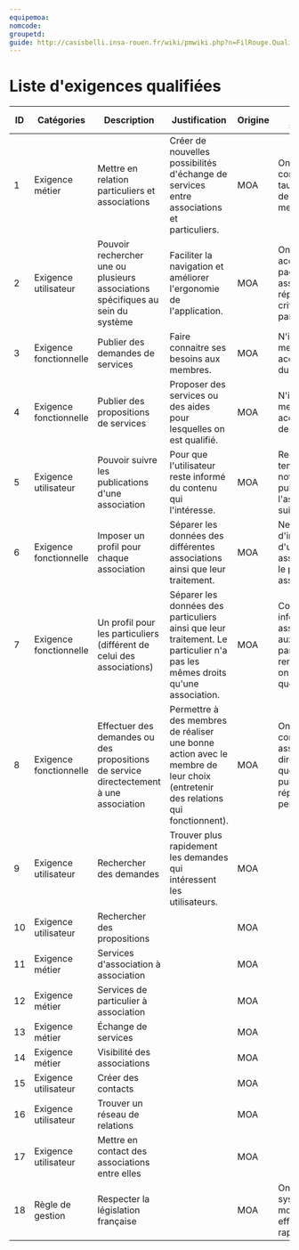 ```yaml
---
equipemoa: 
nomcode: 
groupetd: 
guide: http://casisbelli.insa-rouen.fr/wiki/pmwiki.php?n=FilRouge.QualifierExigence
---
```

# Liste d'exigences qualifiées







| ID | Catégories             | Description                                                                             | Justification                                                                                                                  | Origine                | Critères de satisfaction                                                                                             | Contentement MOA | Mécontentement MOA | Exigences Dépendantes | Exigences conflictuelles |
|----|------------------------|-----------------------------------------------------------------------------------------|--------------------------------------------------------------------------------------------------------------------------------|------------------------|----------------------------------------------------------------------------------------------------------------------|------------------|--------------------|-----------------------|--------------------------|
| 1  | Exigence métier        | Mettre en relation particuliers et associations                                         | Créer de nouvelles possibilités d'échange de services entre associations et particuliers.                                      | MOA                    | On doit pouvoir consulter les taux et le temps de réponse des membres.                                               | 3                | 5                  |                       |                          |
| 2  | Exigence utilisateur   | Pouvoir rechercher une ou plusieurs associations spécifiques au sein du système         | Faciliter la navigation et améliorer l'ergonomie de l'application.                                                             | MOA                    | On doit pouvoir accéder à la page d'une association qui répond à des critères spécifiés par l'utilisateur.           | 4                | 4                  |                       |                          |
| 3  | Exigence fonctionnelle | Publier des demandes de services                                                        | Faire connaitre ses besoins aux membres.                                                                                       | MOA                    | N'importe quel membre peut accéder au détail du besoin.                                                              | 2                | 5                  |                       |                          |
| 4  | Exigence fonctionnelle | Publier des propositions de services                                                    | Proposer des services ou des aides pour lesquelles on est qualifié.                                                            | MOA                    | N'importe quel membre peut accéder au détail de la proposition.                                                      | 2                | 5                  |                       |                          |
| 5  | Exigence utilisateur   | Pouvoir suivre les publications d'une association                                       | Pour que l'utilisateur reste informé du contenu qui l'intéresse.                                                               | MOA                    | Recevoir en temps réel des notifications de publication de l'association suivie.                                     | 5                | 2                  |                       |                          |
| 6  | Exigence fonctionnelle | Imposer un profil pour chaque association                                               | Séparer les données des différentes associations ainsi que leur traitement.                                                    | MOA                    | Ne pas voir d'informations d'une autre association sur le profil d'autres assocations.                               | 2                | 5                  |                       |                          |
| 7  | Exigence fonctionnelle | Un profil pour les particuliers (différent de celui des associations)                   | Séparer les données des particuliers  ainsi que leur traitement. Le particulier n'a pas les mêmes droits qu'une association.   | MOA                    | Concernant les informations des associations auxquelles le particulier a rendu service, on n'affichera que leur nom. | 2                | 5                  |                       |                          |
| 8  | Exigence fonctionnelle | Effectuer des demandes ou des propositions de service directectement à une association  | Permettre à des membres de réaliser une bonne action avec le membre de leur choix (entretenir des relations qui fonctionnent). | MOA                    | On doit pouvoir contacter une association directement et que celle-ci puisse nous répondre personnellement.          | 3                | 4                  |                       |                          |
| 9  | Exigence utilisateur   | Rechercher des demandes                                                                 | Trouver plus rapidement les demandes qui intéressent les utilisateurs.                                                         | MOA                    |                                                                                                                      |                  |                    |                       |                          |
| 10 | Exigence utilisateur   | Rechercher des propositions                                                             |                                                                                                                                | MOA                    |                                                                                                                      |                  |                    |                       |                          |
| 11 | Exigence métier        | Services d'association à association                                                    |                                                                                                                                | MOA                    |                                                                                                                      |                  |                    |                       |                          |
| 12 | Exigence métier        | Services de particulier à association                                                   |                                                                                                                                | MOA                    |                                                                                                                      |                  |                    |                       |                          |
| 13 | Exigence métier        | Échange de services                                                                     |                                                                                                                                | MOA                    |                                                                                                                      |                  |                    |                       |                          |
| 14 | Exigence métier        | Visibilité des associations                                                             |                                                                                                                                | MOA                    |                                                                                                                      |                  |                    |                       |                          |
| 15 | Exigence utilisateur   | Créer des contacts                                                                      |                                                                                                                                | MOA                    |                                                                                                                      |                  |                    |                       |                          |
| 16 | Exigence utilisateur   | Trouver un réseau de relations                                                          |                                                                                                                                | MOA                    |                                                                                                                      |                  |                    |                       |                          |
| 17 | Exigence utilisateur   | Mettre en contact des associations entre elles                                          |                                                                                                                                | MOA                    |                                                                                                                      |                  |                    |                       |                          |
| 18 | Règle de gestion       | Respecter la législation française                                                      |                                                                                                                                | MOA                    | On doit avoir un système de modération efficace et rapide à réagir.                                                  | 1                | 5                  |                       |                          |
